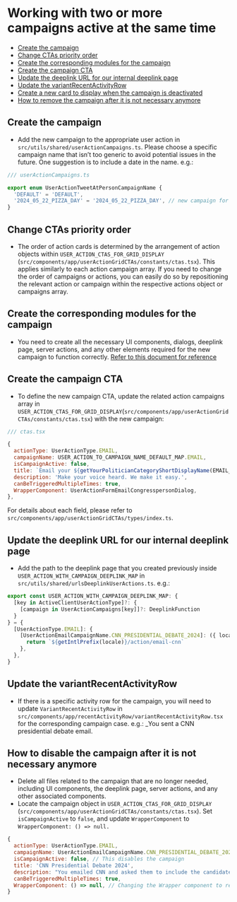 # Working with two or more campaigns active at the same time

- [Create the campaign](#create-the-campaign)
- [Change CTAs priority order](#change-ctas-priority-order)
- [Create the corresponding modules for the campaign](#create-the-corresponding-modules-for-the-campaign)
- [Create the campaign CTA](#create-the-campaign-cta)
- [Update the deeplink URL for our internal deeplink page](#update-the-deeplink-url-for-our-internal-deeplink-page)
- [Update the variantRecentActivityRow](#update-the-variantrecentactivityrow)
- [Create a new card to display when the campaign is deactivated](#create-a-new-card-to-display-when-the-campaign-is-deactivated)
- [How to remove the campaign after it is not necessary anymore](#how-to-remove-the-campaign-after-it-is-not-necessary-anymore)

## Create the campaign

- Add the new campaign to the appropriate user action in `src/utils/shared/userActionCampaigns.ts`. Please choose a specific campaign name that isn’t too generic to avoid potential issues in the future. One suggestion is to include a date in the name. e.g.:

```javascript
/// userActionCampaigns.ts

export enum UserActionTweetAtPersonCampaignName {
  'DEFAULT' = 'DEFAULT',
  '2024_05_22_PIZZA_DAY' = '2024_05_22_PIZZA_DAY', // new campaign for tweet at person action
}
```

## Change CTAs priority order

- The order of action cards is determined by the arrangement of action objects within `USER_ACTION_CTAS_FOR_GRID_DISPLAY` (`src/components/app/userActionGridCTAs/constants/ctas.tsx`). This applies similarly to each action campaign array. If you need to change the order of campaigns or actions, you can easily do so by repositioning the relevant action or campaign within the respective actions object or campaigns array.

## Create the corresponding modules for the campaign

- You need to create all the necessary UI components, dialogs, deeplink page, server actions, and any other elements required for the new campaign to function correctly. [Refer to this document for reference](/docs/Add%20a%20new%20user%20action.md#create-ui)

## Create the campaign CTA

- To define the new campaign CTA, update the related action campaigns array in `USER_ACTION_CTAS_FOR_GRID_DISPLAY`(`src/components/app/userActionGridCTAs/constants/ctas.tsx`) with the new campaign:

```javascript
/// ctas.tsx

{
  actionType: UserActionType.EMAIL,
  campaignName: USER_ACTION_TO_CAMPAIGN_NAME_DEFAULT_MAP.EMAIL,
  isCampaignActive: false,
  title: `Email your ${getYourPoliticianCategoryShortDisplayName(EMAIL_FLOW_POLITICIANS_CATEGORY)}`,
  description: 'Make your voice heard. We make it easy.',
  canBeTriggeredMultipleTimes: true,
  WrapperComponent: UserActionFormEmailCongresspersonDialog,
},
```

For details about each field, please refer to `src/components/app/userActionGridCTAs/types/index.ts`.

## Update the deeplink URL for our internal deeplink page

- Add the path to the deeplink page that you created previously inside `USER_ACTION_WITH_CAMPAIGN_DEEPLINK_MAP` in `src/utils/shared/urlsDeeplinkUserActions.ts`. e.g.:

```javascript
export const USER_ACTION_WITH_CAMPAIGN_DEEPLINK_MAP: {
  [key in ActiveClientUserActionType]?: {
    [campaign in UserActionCampaigns[key]]?: DeeplinkFunction
  }
} = {
  [UserActionType.EMAIL]: {
    [UserActionEmailCampaignName.CNN_PRESIDENTIAL_DEBATE_2024]: ({ locale }) => {
      return `${getIntlPrefix(locale)}/action/email-cnn`
    },
  },
}
```

## Update the variantRecentActivityRow

- If there is a specific activity row for the campaign, you will need to update `VariantRecentActivityRow` in `src/components/app/recentActivityRow/variantRecentActivityRow.tsx` for the corresponding campaign case. e.g.: \_You sent a CNN presidential debate email.

## How to disable the campaign after it is not necessary anymore

- Delete all files related to the campaign that are no longer needed, including UI components, the deeplink page, server actions, and any other associated components.
- Locate the campaign object in `USER_ACTION_CTAS_FOR_GRID_DISPLAY` (`src/components/app/userActionGridCTAs/constants/ctas.tsx`). Set `isCampaignActive` to `false`, and update `WrapperComponent` to `WrapperComponent: () => null.`

```javascript
{
  actionType: UserActionType.EMAIL,
  campaignName: UserActionEmailCampaignName.CNN_PRESIDENTIAL_DEBATE_2024,
  isCampaignActive: false, // This disables the campaign
  title: 'CNN Presidential Debate 2024',
  description: "You emailed CNN and asked them to include the candidates' stance on crypto.",
  canBeTriggeredMultipleTimes: true,
  WrapperComponent: () => null, // Changing the Wrapper component to return null will enable you to delete all campaign files.
}
```
